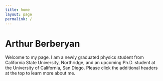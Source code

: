 ```yaml
---
title: home
layout: page
permalink: /
---
```

<meta name="google-site-verification" content="jFU2IiO8JgDQAU5ezo10jyJUL2tsa-I2r0Sb13pk2c0"/>
<h1>Arthur Berberyan</h1>
Welcome to my page. I am a newly graduated physics student from California State University, Northridge, and an upcoming Ph.D. student at the University of California, San Diego. Please click the additional headers at the top to learn more about me.
<meta name="Arthur Berberyan academic website.">
